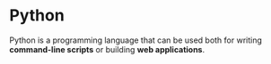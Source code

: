 # Python 


Python is a programming language that can be used both for writing **command-line scripts** or building **web applications**.